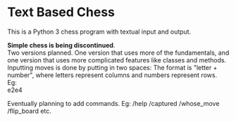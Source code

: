 # Text Based Chess
This is a Python 3 chess program with textual input and output.

**Simple chess is being discontinued**.  
Two versions planned. One version that uses more of the fundamentals, and one version that uses more complicated features like classes and methods. 
Inputting moves is done by putting in two spaces:
The format is "letter + number", where letters represent columns and numbers represent rows.  
Eg:  
e2e4  

Eventually planning to add commands.
Eg:
/help
/captured
/whose_move
/flip_board
etc.
